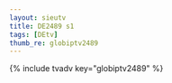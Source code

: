 ```yaml
--- 
layout: sieutv
title: DE2489 s1
tags: [DEtv]
thumb_re: globiptv2489
---
```

{% include tvadv key="globiptv2489" %} 
